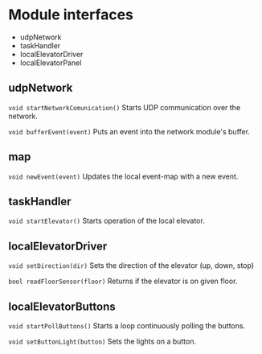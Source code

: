 # Module interfaces

* udpNetwork
* taskHandler
* localElevatorDriver
* localElevatorPanel

## udpNetwork

`void startNetworkComunication()`
Starts UDP communication over the network.

`void bufferEvent(event)`
Puts an event into the network module's buffer.

## map

`void newEvent(event)`
Updates the local event-map with a new event.



## taskHandler

`void startElevator()`
Starts operation of the local elevator.

## localElevatorDriver

`void setDirection(dir)`
Sets the direction of the elevator (up, down, stop)

`bool readFloorSensor(floor)`
Returns if the elevator is on given floor.

## localElevatorButtons

`void startPollButtons()`
Starts a loop continuously polling the buttons.

`void setButtonLight(button)`
Sets the lights on a button.